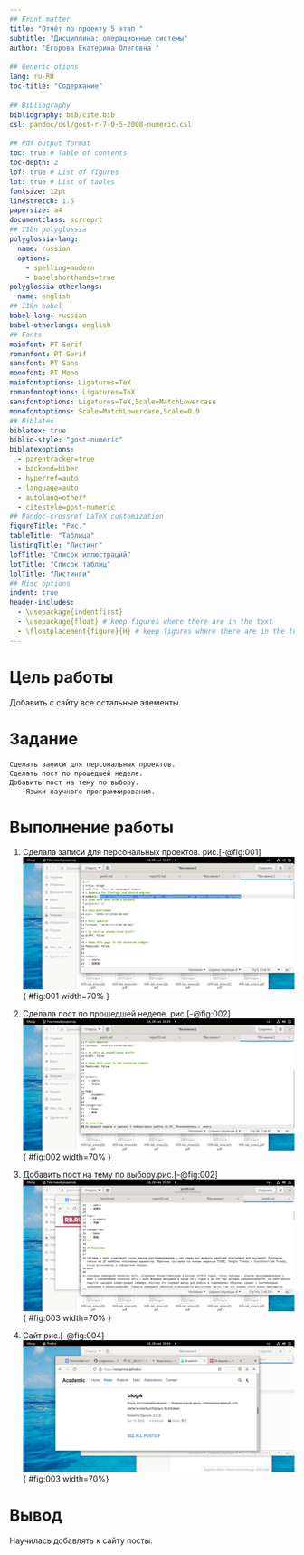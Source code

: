 ```yaml
---
## Front matter
title: "Отчёт по проекту 5 этап "
subtitle: "Дисциплина: операционные системы"
author: "Егорова Екатерина Олеговна "

## Generic otions
lang: ru-RU
toc-title: "Содержание"

## Bibliography
bibliography: bib/cite.bib
csl: pandoc/csl/gost-r-7-0-5-2008-numeric.csl

## Pdf output format
toc: true # Table of contents
toc-depth: 2
lof: true # List of figures
lot: true # List of tables
fontsize: 12pt
linestretch: 1.5
papersize: a4
documentclass: scrreprt
## I18n polyglossia
polyglossia-lang:
  name: russian
  options:
	- spelling=modern
	- babelshorthands=true
polyglossia-otherlangs:
  name: english
## I18n babel
babel-lang: russian
babel-otherlangs: english
## Fonts
mainfont: PT Serif
romanfont: PT Serif
sansfont: PT Sans
monofont: PT Mono
mainfontoptions: Ligatures=TeX
romanfontoptions: Ligatures=TeX
sansfontoptions: Ligatures=TeX,Scale=MatchLowercase
monofontoptions: Scale=MatchLowercase,Scale=0.9
## Biblatex
biblatex: true
biblio-style: "gost-numeric"
biblatexoptions:
  - parentracker=true
  - backend=biber
  - hyperref=auto
  - language=auto
  - autolang=other*
  - citestyle=gost-numeric
## Pandoc-crossref LaTeX customization
figureTitle: "Рис."
tableTitle: "Таблица"
listingTitle: "Листинг"
lofTitle: "Список иллюстраций"
lotTitle: "Список таблиц"
lolTitle: "Листинги"
## Misc options
indent: true
header-includes:
  - \usepackage{indentfirst}
  - \usepackage{float} # keep figures where there are in the text
  - \floatplacement{figure}{H} # keep figures where there are in the text
---
```


# Цель работы
Добавить с сайту все остальные элементы.

  

# Задание



    Сделать записи для персональных проектов.
    Сделать пост по прошедшей неделе.
    Добавить пост на тему по выбору.
        Языки научного программирования.

# Выполнение работы

1. Сделала записи для персональных проектов.  рис.[-@fig:001] 
![ сделала записи  ](screenp5/1.png){ #fig:001 width=70% } 

2. Сделала пост по прошедшей неделе. рис.[-@fig:002] 
![ сделала пост  ](screenp5/2.png){ #fig:002 width=70% }

 3. Добавить пост на тему по выбору.рис.[-@fig:002] 
![ сделала пост  ](screenp5/3.png){ #fig:003 width=70% }
 
4. Сайт рис.[-@fig:004] 
![ сайт с постами    ](screenp5/4.png){ #fig:003 width=70%}
 
# Вывод

Научилась добавлять к сайту посты.




